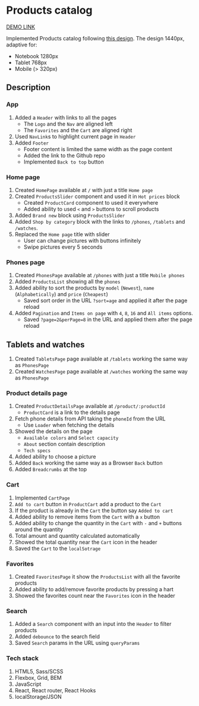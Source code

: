 # Products catalog
[DEMO LINK](https://kshvetsova.github.io/Products_catalog/)

Implemented Products catalog following [this design](https://www.figma.com/file/uEetgWenSRxk9jgiym6Yzp/Phone-catalog-redesign?node-id=1%3A2).
The design 1440px, adaptive for: 
- Notebook 1280px
- Tablet 768px
- Mobile (> 320px)

## Description

### App
1. Added a `Header` with links to all the pages
    - The `Logo` and the `Nav` are aligned left
    - The `Favorites` and the `Cart` are aligned right
1. Used `NavLink`s to highlight current page in `Header`
1. Added `Footer`
    - Footer content is limited the same width as the page content
    - Added the link to the Github repo
    - Implemented `Back to top` button

### Home page
1. Created `HomePage` available at `/` with just a title `Home page`
1. Created `ProductsSlider` component and used it in `Hot prices` block
    - Created `ProductCard` component to used it everywhere
    - Added ability to used `<` and `>` buttons to scroll products
1. Added `Brand new` block using `ProductsSlider`
1. Added `Shop by category` block with the links to `/phones`, `/tablets` and `/watches`.
1. Replaced the `Home page` title with slider
    - User can change pictures with buttons infinitely
    - Swipe pictures every 5 seconds

### Phones page
1. Created `PhonesPage` available at `/phones` with just a title `Mobile phones`
1. Added `ProductsList` showing all the `phones`
1. Added ability to sort the products by `model` (`Newest`), `name` (`Alphabetically`) and `price` (`Cheapest`)
    - Saved sort order in the URL `?sort=age` and applied it after the page reload
1. Added `Pagination` and `Items on page` with `4`, `8`, `16` and `All items` options.
    - Saved `?page=2&perPage=8` in the URL and applied them after the page reload

## Tablets and watches
1. Created `TabletsPage` page available at `/tablets` working the same way as `PhonesPage`
1. Created `WatchesPage` page available at `/watches` working the same way as `PhonesPage`

### Product details page
1. Created `ProductDetailsPage` available at `/product/:productId`
    - `ProductCard` is a link to the details page
1. Fetch phone details from API taking the `phoneId` from the URL
    - Use `Loader` when fetching the details
1. Showed the details on the page
    - `Available colors` and `Select capacity`
    - `About` section contain description
    - `Tech specs`
1. Added ability to choose a picture
1. Added `Back` working the same way as a Browser `Back` button
1. Added `Breadcrumbs` at the top

### Cart
1. Implemented `CartPage`
1. `Add to cart` button in `ProductCart` add a product to the `Cart`
1. If the product is already in the `Cart` the button say `Added to cart`
1. Added ability to remove items from the `Cart` with a `x` button
1. Added ability to change the quantity in the `Cart` with `-` and `+` buttons around the quantity
1. Total amount and quantity calculated automatically
1. Showed the total quantity near the `Cart` icon in the header
1. Saved the `Cart` to the `localSotrage`

### Favorites
1. Created `FavoritesPage` it show the `ProductsList` with all the favorite products
1. Added ability to add/remove favorite products by pressing a hart
1. Showed the favorites count near the `Favorites` icon in the header

### Search
1. Added a `Search` component with an input into the `Header` to filter products
1. Added `debounce` to the search field
1. Saved `Search` params in the URL using `queryParams`

### Tech stack
1. HTML5, Sass/SCSS
1. Flexbox, Grid, BEM
1. JavaScript
1. React, React router, React Hooks
1. localStorage/JSON
